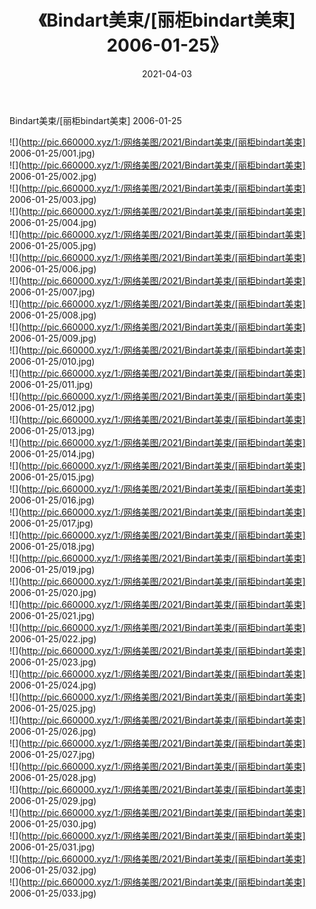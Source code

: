 ﻿---
layout: post
title:  《Bindart美束/[丽柜bindart美束] 2006-01-25》
date:   2021-04-03
img: http://pic.660000.xyz/1:/网络美图/2021/Bindart美束/[丽柜bindart美束] 2006-01-25/000.jpg
categories: [美女, 清纯, 唯美]
---

Bindart美束/[丽柜bindart美束] 2006-01-25

 ![](http://pic.660000.xyz/1:/网络美图/2021/Bindart美束/[丽柜bindart美束] 2006-01-25/001.jpg) <br>![](http://pic.660000.xyz/1:/网络美图/2021/Bindart美束/[丽柜bindart美束] 2006-01-25/002.jpg) <br>![](http://pic.660000.xyz/1:/网络美图/2021/Bindart美束/[丽柜bindart美束] 2006-01-25/003.jpg) <br>![](http://pic.660000.xyz/1:/网络美图/2021/Bindart美束/[丽柜bindart美束] 2006-01-25/004.jpg) <br>![](http://pic.660000.xyz/1:/网络美图/2021/Bindart美束/[丽柜bindart美束] 2006-01-25/005.jpg) <br>![](http://pic.660000.xyz/1:/网络美图/2021/Bindart美束/[丽柜bindart美束] 2006-01-25/006.jpg) <br>![](http://pic.660000.xyz/1:/网络美图/2021/Bindart美束/[丽柜bindart美束] 2006-01-25/007.jpg) <br>![](http://pic.660000.xyz/1:/网络美图/2021/Bindart美束/[丽柜bindart美束] 2006-01-25/008.jpg) <br>![](http://pic.660000.xyz/1:/网络美图/2021/Bindart美束/[丽柜bindart美束] 2006-01-25/009.jpg) <br>![](http://pic.660000.xyz/1:/网络美图/2021/Bindart美束/[丽柜bindart美束] 2006-01-25/010.jpg) <br>![](http://pic.660000.xyz/1:/网络美图/2021/Bindart美束/[丽柜bindart美束] 2006-01-25/011.jpg) <br>![](http://pic.660000.xyz/1:/网络美图/2021/Bindart美束/[丽柜bindart美束] 2006-01-25/012.jpg) <br>![](http://pic.660000.xyz/1:/网络美图/2021/Bindart美束/[丽柜bindart美束] 2006-01-25/013.jpg) <br>![](http://pic.660000.xyz/1:/网络美图/2021/Bindart美束/[丽柜bindart美束] 2006-01-25/014.jpg) <br>![](http://pic.660000.xyz/1:/网络美图/2021/Bindart美束/[丽柜bindart美束] 2006-01-25/015.jpg) <br>![](http://pic.660000.xyz/1:/网络美图/2021/Bindart美束/[丽柜bindart美束] 2006-01-25/016.jpg) <br>![](http://pic.660000.xyz/1:/网络美图/2021/Bindart美束/[丽柜bindart美束] 2006-01-25/017.jpg) <br>![](http://pic.660000.xyz/1:/网络美图/2021/Bindart美束/[丽柜bindart美束] 2006-01-25/018.jpg) <br>![](http://pic.660000.xyz/1:/网络美图/2021/Bindart美束/[丽柜bindart美束] 2006-01-25/019.jpg) <br>![](http://pic.660000.xyz/1:/网络美图/2021/Bindart美束/[丽柜bindart美束] 2006-01-25/020.jpg) <br>![](http://pic.660000.xyz/1:/网络美图/2021/Bindart美束/[丽柜bindart美束] 2006-01-25/021.jpg) <br>![](http://pic.660000.xyz/1:/网络美图/2021/Bindart美束/[丽柜bindart美束] 2006-01-25/022.jpg) <br>![](http://pic.660000.xyz/1:/网络美图/2021/Bindart美束/[丽柜bindart美束] 2006-01-25/023.jpg) <br>![](http://pic.660000.xyz/1:/网络美图/2021/Bindart美束/[丽柜bindart美束] 2006-01-25/024.jpg) <br>![](http://pic.660000.xyz/1:/网络美图/2021/Bindart美束/[丽柜bindart美束] 2006-01-25/025.jpg) <br>![](http://pic.660000.xyz/1:/网络美图/2021/Bindart美束/[丽柜bindart美束] 2006-01-25/026.jpg) <br>![](http://pic.660000.xyz/1:/网络美图/2021/Bindart美束/[丽柜bindart美束] 2006-01-25/027.jpg) <br>![](http://pic.660000.xyz/1:/网络美图/2021/Bindart美束/[丽柜bindart美束] 2006-01-25/028.jpg) <br>![](http://pic.660000.xyz/1:/网络美图/2021/Bindart美束/[丽柜bindart美束] 2006-01-25/029.jpg) <br>![](http://pic.660000.xyz/1:/网络美图/2021/Bindart美束/[丽柜bindart美束] 2006-01-25/030.jpg) <br>![](http://pic.660000.xyz/1:/网络美图/2021/Bindart美束/[丽柜bindart美束] 2006-01-25/031.jpg) <br>![](http://pic.660000.xyz/1:/网络美图/2021/Bindart美束/[丽柜bindart美束] 2006-01-25/032.jpg) <br>![](http://pic.660000.xyz/1:/网络美图/2021/Bindart美束/[丽柜bindart美束] 2006-01-25/033.jpg) <br>